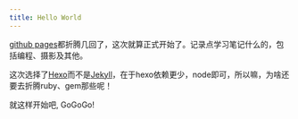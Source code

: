 ```yaml
---
title: Hello World
---
```


[github pages](https://pages.github.com)都折腾几回了，这次就算正式开始了。记录点学习笔记什么的，包括编程、摄影及其他。

这次选择了[Hexo](https://hexo.io)而不是[Jekyll](http://jekyllcn.com)，在于hexo依赖更少，node即可，所以嘛，为啥还要去折腾ruby、gem那些呢！

就这样开始吧, GoGoGo!